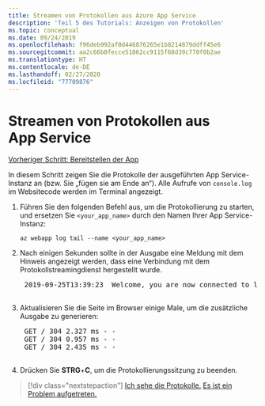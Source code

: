 ```yaml
---
title: Streamen von Protokollen aus Azure App Service
description: 'Teil 5 des Tutorials: Anzeigen von Protokollen'
ms.topic: conceptual
ms.date: 09/24/2019
ms.openlocfilehash: f96deb992af0d446876265e1b8214879ddff45e6
ms.sourcegitcommit: aa2c66b0fecce51862cc9115f68d39c770f0b2ae
ms.translationtype: HT
ms.contentlocale: de-DE
ms.lasthandoff: 02/27/2020
ms.locfileid: "77709876"
---
```

# <a name="stream-logs-from-app-service"></a>Streamen von Protokollen aus App Service

[Vorheriger Schritt: Bereitstellen der App](tutorial-vscode-azure-cli-node-04.md)

In diesem Schritt zeigen Sie die Protokolle der ausgeführten App Service-Instanz an (bzw. Sie „fügen sie am Ende an“). Alle Aufrufe von `console.log` im Websitecode werden im Terminal angezeigt.

1. Führen Sie den folgenden Befehl aus, um die Protokollierung zu starten, und ersetzen Sie `<your_app_name>` durch den Namen Ihrer App Service-Instanz:

    ```azurecli
    az webapp log tail --name <your_app_name>
    ```

1. Nach einigen Sekunden sollte in der Ausgabe eine Meldung mit dem Hinweis angezeigt werden, dass eine Verbindung mit dem Protokollstreamingdienst hergestellt wurde.

    <pre>
    2019-09-25T13:39:23  Welcome, you are now connected to log-streaming service. The default timeout is 2 hours. Change the timeout with the App Setting SCM_LOGSTREAM_TIMEOUT (in seconds).
    </pre>

1. Aktualisieren Sie die Seite im Browser einige Male, um die zusätzliche Ausgabe zu generieren:

    <pre>
    GET / 304 2.327 ms - -
    GET / 304 0.957 ms - -
    GET / 304 2.435 ms - -
    </pre>

1. Drücken Sie **STRG**+**C**, um die Protokollierungssitzung zu beenden.

> [!div class="nextstepaction"]
> [Ich sehe die Protokolle.](tutorial-vscode-azure-cli-node-06.md) [Es ist ein Problem aufgetreten.](https://www.research.net/r/PWZWZ52?tutorial=node-deployment&step=tailing-logs)
